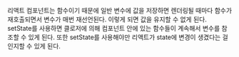 리액트 컴포넌트는 함수이기 때문에 일반 변수에 값을 저장하면 렌더링될 때마다 함수가 재호출되면서 변수가 매번 재선언된다. 이렇게 되면 값을 유지할 수 없게 된다. setState를 사용하면 클로저에 의해 컴포넌트 안에 있는 함수들이 계속해서 변수를 참조할 수 있게 된다. 또한 setState를 사용해야만 리액트가 state에 변경이 생겼다는 걸 인지할 수 있게 된다.
